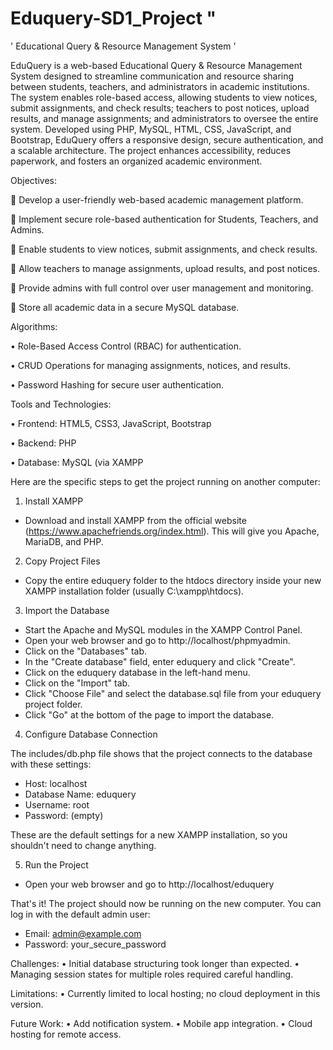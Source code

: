 # Eduquery-SD1_Project " 
' Educational Query & Resource Management System '
 
EduQuery is a web-based Educational Query & Resource Management System designed to streamline communication and resource sharing between students, teachers, and administrators in academic institutions. The system enables role-based access, allowing students to view notices, submit assignments, and check results; teachers to post notices, upload results, and manage assignments; and administrators to oversee the entire system. Developed using PHP, MySQL, HTML, CSS, JavaScript, and Bootstrap, EduQuery offers a responsive design, secure authentication, and a scalable architecture. The project enhances accessibility, reduces paperwork, and fosters an organized academic environment.

Objectives:

	Develop a user-friendly web-based academic management platform.

	Implement secure role-based authentication for Students, Teachers, and Admins.

	Enable students to view notices, submit assignments, and check results.

	Allow teachers to manage assignments, upload results, and post notices.

	Provide admins with full control over user management and monitoring.

	Store all academic data in a secure MySQL database.

Algorithms:

•	Role-Based Access Control (RBAC) for authentication.

•	CRUD Operations for managing assignments, notices, and results.

•	Password Hashing for secure user authentication.


Tools and Technologies:

•	Frontend: HTML5, CSS3, JavaScript, Bootstrap

•	Backend: PHP

•	Database: MySQL (via XAMPP


Here are the specific steps to get the project running on another computer:
  1. Install XAMPP

   * Download and install XAMPP from the official website (https://www.apachefriends.org/index.html). This will give you Apache, MariaDB, and PHP.

  2. Copy Project Files

   * Copy the entire eduquery folder to the htdocs directory inside your new XAMPP installation folder (usually C:\xampp\htdocs).

  3. Import the Database

   * Start the Apache and MySQL modules in the XAMPP Control Panel.
   * Open your web browser and go to http://localhost/phpmyadmin.
   * Click on the "Databases" tab.
   * In the "Create database" field, enter eduquery and click "Create".
   * Click on the eduquery database in the left-hand menu.
   * Click on the "Import" tab.
   * Click "Choose File" and select the database.sql file from your eduquery project folder.
   * Click "Go" at the bottom of the page to import the database.

  4. Configure Database Connection

  The includes/db.php file shows that the project connects to the database with these settings:

   * Host: localhost
   * Database Name: eduquery
   * Username: root
   * Password: (empty)

  These are the default settings for a new XAMPP installation, so you shouldn't need to change anything.

  5. Run the Project

   * Open your web browser and go to http://localhost/eduquery

  That's it! The project should now be running on the new computer. You can log in with the default admin user:

   * Email: admin@example.com
   * Password: your_secure_password

Challenges:
•	Initial database structuring took longer than expected.
•	Managing session states for multiple roles required careful handling.

Limitations:
•	Currently limited to local hosting; no cloud deployment in this version.

Future Work:
•	Add notification system.
•	Mobile app integration.
•	Cloud hosting for remote access.
